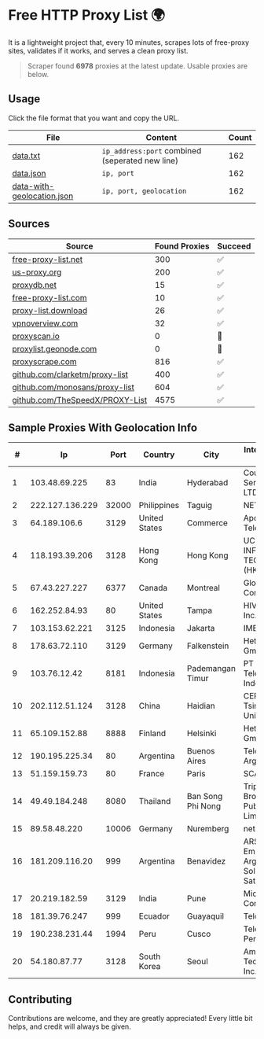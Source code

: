 
# Free HTTP Proxy List 🌍

It is a lightweight project that, every 10 minutes, scrapes lots of free-proxy sites, validates if it works, and serves a clean proxy list.


> Scraper found **6978** proxies at the latest update. Usable proxies are below.

## Usage

Click the file format that you want and copy the URL.


|File|Content|Count|
|----|-------|-----|
|[data.txt](https://raw.githubusercontent.com/themiralay/Proxy-List-World/master/data.txt)|`ip_address:port` combined (seperated new line)|162|
|[data.json](https://raw.githubusercontent.com/themiralay/Proxy-List-World/master/data.json)|`ip, port`|162|
|[data-with-geolocation.json](https://raw.githubusercontent.com/themiralay/Proxy-List-World/master/data-with-geolocation.json)|`ip, port, geolocation`|162|

## Sources

|Source|Found Proxies|Succeed|
|------|-------------|-------|
|[free-proxy-list.net](https://free-proxy-list.net)|300|✅|
|[us-proxy.org](https://www.us-proxy.org)|200|✅|
|[proxydb.net](http://proxydb.net)|15|✅|
|[free-proxy-list.com](https://free-proxy-list.com/?page=&port=&type%5B%5D=http&type%5B%5D=https&up_time=0&search=Search)|10|✅|
|[proxy-list.download](https://www.proxy-list.download/HTTP)|26|✅|
|[vpnoverview.com](https://vpnoverview.com/privacy/anonymous-browsing/free-proxy-servers)|32|✅|
|[proxyscan.io](https://www.proxyscan.io)|0|🚫|
|[proxylist.geonode.com](https://proxylist.geonode.com/api/proxy-list?limit=300&page=1&sort_by=lastChecked&sort_type=desc&protocols=http,https)|0|🚫|
|[proxyscrape.com](https://api.proxyscrape.com/v2/?request=displayproxies&protocol=http&timeout=10000&country=all&ssl=all&anonymity=all)|816|✅|
|[github.com/clarketm/proxy-list](https://raw.githubusercontent.com/clarketm/proxy-list/master/proxy-list-raw.txt)|400|✅|
|[github.com/monosans/proxy-list](https://raw.githubusercontent.com/monosans/proxy-list/main/proxies/http.txt)|604|✅|
|[github.com/TheSpeedX/PROXY-List](https://raw.githubusercontent.com/TheSpeedX/PROXY-List/master/http.txt)|4575|✅|


## Sample Proxies With Geolocation Info

|#|Ip|Port|Country|City|Internet Service Provider|
|-|--|----|-------|----|-------------------------|
|1|103.48.69.225|83|India|Hyderabad|Country Online Services PVT LTD|
|2|222.127.136.229|32000|Philippines|Taguig|NETWORK-IP|
|3|64.189.106.6|3129|United States|Commerce|Apogee Telecom Inc.|
|4|118.193.39.206|3128|Hong Kong|Hong Kong|UCLOUD INFORMATION TECHNOLOGY (HK) LIMITED|
|5|67.43.227.227|6377|Canada|Montreal|GloboTech Communications|
|6|162.252.84.93|80|United States|Tampa|HIVELOCITY, Inc.|
|7|103.153.62.221|3125|Indonesia|Jakarta|IMEDIANET|
|8|178.63.72.110|3129|Germany|Falkenstein|Hetzner Online GmbH|
|9|103.76.12.42|8181|Indonesia|Pademangan Timur|PT Mora Telematika Indonesia|
|10|202.112.51.124|3128|China|Haidian|CERNET2 IX at Tsinghua University|
|11|65.109.152.88|8888|Finland|Helsinki|Hetzner Online GmbH|
|12|190.195.225.34|80|Argentina|Buenos Aires|Telecom Argentina S.A.|
|13|51.159.159.73|80|France|Paris|SCALEWAY|
|14|49.49.184.248|8080|Thailand|Ban Song Phi Nong|Triple T Broadband Public Company Limited|
|15|89.58.48.220|10006|Germany|Nuremberg|netcup GmbH|
|16|181.209.116.20|999|Argentina|Benavidez|ARSAT - Empresa Argentina de Soluciones Satelitales S.A|
|17|20.219.182.59|3129|India|Pune|Microsoft Corporation|
|18|181.39.76.247|999|Ecuador|Guayaquil|Telconet S.A|
|19|190.238.231.44|1994|Peru|Cusco|Telefonica Del Peru|
|20|54.180.87.77|3128|South Korea|Seoul|Amazon Technologies Inc.|



## Contributing

Contributions are welcome, and they are greatly appreciated! Every
little bit helps, and credit will always be given.

